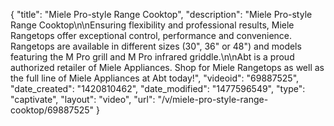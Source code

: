 {
    "title": "Miele Pro-style Range Cooktop",
    "description": "Miele Pro-style Range Cooktop\n\nEnsuring flexibility and professional results, Miele Rangetops offer exceptional control, performance and convenience. Rangetops are available in different sizes (30\", 36\" or 48\") and models featuring the M Pro grill and M Pro infrared griddle.\n\nAbt is a proud authorized retailer of Miele Appliances. Shop for Miele Rangetops as well as the full line of Miele Appliances at Abt today!",
    "videoid": "69887525",
    "date_created": "1420810462",
    "date_modified": "1477596549",
    "type": "captivate",
    "layout": "video",
    "url": "\/v\/miele-pro-style-range-cooktop\/69887525"
}